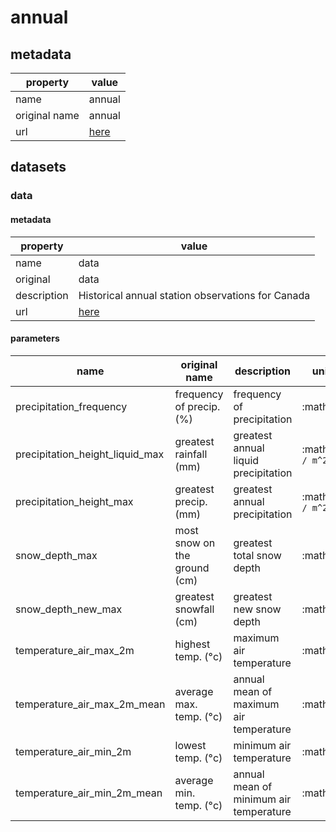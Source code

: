 # annual

## metadata

| property      | value                                                                                                                                                                              |
|---------------|------------------------------------------------------------------------------------------------------------------------------------------------------------------------------------|
| name          | annual                                                                                                                                                                             |
| original name | annual                                                                                                                                                                             |
| url           | [here](https://www.canada.ca/en/environment-climate-change/services/climate-change/canadian-centre-climate-services/display-download/technical-documentation-daily-data.html#toc0) |

## datasets

### data

#### metadata

| property    | value                                                                                                                                                                              |
|-------------|------------------------------------------------------------------------------------------------------------------------------------------------------------------------------------|
| name        | data                                                                                                                                                                               |
| original    | data                                                                                                                                                                               |
| description | Historical annual station observations for Canada                                                                                                                                  |
| url         | [here](https://www.canada.ca/en/environment-climate-change/services/climate-change/canadian-centre-climate-services/display-download/technical-documentation-daily-data.html#toc0) |

#### parameters

| name                            | original name                | description                            | unit             | original unit | constraints                |
|---------------------------------|------------------------------|----------------------------------------|------------------|---------------|----------------------------|
| precipitation_frequency         | frequency of precip. (%)     | frequency of precipitation             | :math:`\%`       | :math:`\%`    | :math:`\geq{0}, \leq{100}` |
| precipitation_height_liquid_max | greatest rainfall (mm)       | greatest annual liquid precipitation   | :math:`kg / m^2` | :math:`mm`    | :math:`\geq{0}`            |
| precipitation_height_max        | greatest precip. (mm)        | greatest annual precipitation          | :math:`kg / m^2` | :math:`mm`    | :math:`\geq{0}`            |
| snow_depth_max                  | most snow on the ground (cm) | greatest total snow depth              | :math:`m`        | :math:`cm`    | :math:`\geq{0}`            |
| snow_depth_new_max              | greatest snowfall (cm)       | greatest new snow depth                | :math:`m`        | :math:`cm`    | :math:`\geq{0}`            |
| temperature_air_max_2m          | highest temp. (°c)           | maximum air temperature                | :math:`K`        | :math:`°C`    | none                       |
| temperature_air_max_2m_mean     | average max. temp. (°c)      | annual mean of maximum air temperature | :math:`K`        | :math:`°C`    | none                       |
| temperature_air_min_2m          | lowest temp. (°c)            | minimum air temperature                | :math:`K`        | :math:`°C`    | none                       |
| temperature_air_min_2m_mean     | average min. temp. (°c)      | annual mean of minimum air temperature | :math:`K`        | :math:`°C`    | none                       |
